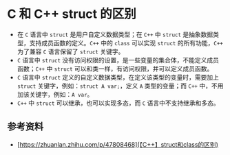 # C 和 C++ struct 的区别

- 在 `C` 语言中 `struct` 是用户自定义数据类型；在 `C++` 中 `struct` 是抽象数据类型，支持成员函数的定义。`C++` 中的 `class` 可以实现 `struct` 的所有功能，`C++` 为了兼容 `C` 语言保留了 `struct` 关键字。
- `C` 语言中 `struct` 没有访问权限的设置，是一些变量的集合体，不能定义成员函数；`C++` 中 `struct` 可以和类一样，有访问权限，并可以定义成员函数。
- `C` 语言中 `struct` 定义的自定义数据类型，在定义该类型的变量时，需要加上 `struct` 关键字，例如：`struct A var;`，定义 `A` 类型的变量；而 `C++` 中，不用加该关键字，例如：`A var`。
- `C++` 中 `struct` 可以继承，也可以实现多态，而 `C` 语言中不支持继承和多态。

## 参考资料

- [https://zhuanlan.zhihu.com/p/47808468](【C++】struct和class的区别)
